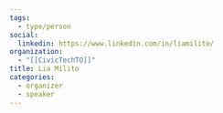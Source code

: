 ```yaml
---
tags:
  - type/person
social:
  linkedin: https://www.linkedin.com/in/liamilito/
organization:
  - "[[CivicTechTO]]"
title: Lia Milito
categories:
  - organizer
  - speaker
---
```

